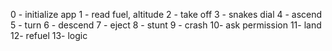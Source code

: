 0 - initialize app
1 - read fuel, altitude
2 - take off
3 - snakes dial
4 - ascend
5 - turn
6 - descend
7 - eject
8 - stunt
9 - crash
10- ask permission
11- land
12- refuel
13- logic
